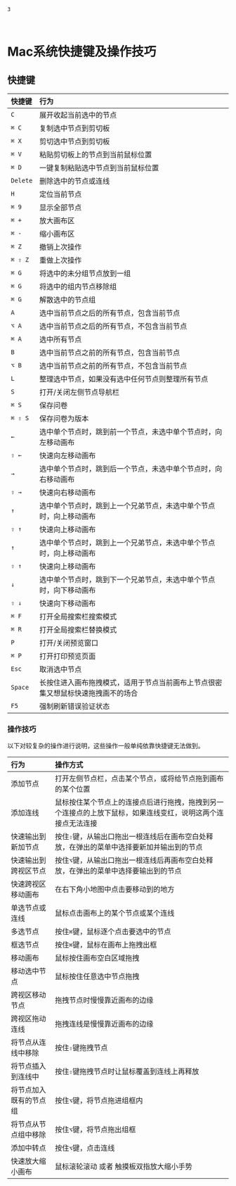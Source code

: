```index
3
```
```tag

```
```summary

```
# Mac系统快捷键及操作技巧

## 快捷键
|快捷键       | 行为|
|:----       |:----|
|`C`         | 展开收起当前选中的节点 |
|`⌘ C`    | 复制选中节点到剪切板  |
|`⌘ X`    | 剪切选中节点到剪切板  |
|`⌘ V`    | 粘贴剪切板上的节点到当前鼠标位置 |
|`⌘ D`    | 一键复制粘贴选中节点到当前鼠标位置 |
|`Delete` | 删除选中的节点或连线 |
|`H`         | 定位当前节点 |
|`⌘ 9`    | 显示全部节点 |
|`⌘ +`    | 放大画布区  |
|`⌘ -`    | 缩小画布区  |
|`⌘ Z`    | 撤销上次操作 |
|`⌘ ⇧ Z`    | 重做上次操作 |
|`⌘ G`    | 将选中的未分组节点放到一组 |
|`⌘ G`    | 将选中的组内节点移除组 |
|`⌘ G`    | 解散选中的节点组 |
|`A`         | 选中当前节点之后的所有节点，包含当前节点 |
|`⌥ A`     | 选中当前节点之后的所有节点，不包含当前节点 |
|`⌘ A`    | 选中所有节点 |
|`B`         | 选中当前节点之前的所有节点，包含当前节点 |
|`⌥ B`     | 选中当前节点之前的所有节点，不包含当前节点 |
|`L`         | 整理选中节点，如果没有选中任何节点则整理所有节点 |
|`S`         | 打开/关闭左侧节点导航栏 |
|`⌘ S`    | 保存问卷  |
|`⌘ ⇧ S`| 保存问卷为版本 |
|`←`         | 选中单个节点时，跳到前一个节点，未选中单个节点时，向左移动画布 |
|`⇧ ←`   | 快速向左移动画布 |
|`→`         | 选中单个节点时，跳到后一个节点，未选中单个节点时，向右移动画布 |
|`⇧ →`   | 快速向右移动画布 |
|`↑`         | 选中单个节点时，跳到上一个兄弟节点，未选中单个节点时，向上移动画布 |
|`⇧ ↑`   | 快速向上移动画布 |
|`↑`         | 选中单个节点时，跳到上一个兄弟节点，未选中单个节点时，向上移动画布 |
|`⇧ ↑`   | 快速向上移动画布 |
|`↓`         | 选中单个节点时，跳到下一个兄弟节点，未选中单个节点时，向下移动画布 |
|`⇧ ↓`   | 快速向下移动画布 |
|`⌘ F`    | 打开全局搜索栏搜索模式 |
|`⌘ R`    | 打开全局搜索栏替换模式 |
|`P`         | 打开/关闭预览窗口 |
|`⌘ P`    | 打开打印预览页面  |
|`Esc`       | 取消选中节点     |
|`Space`     | 长按住进入画布拖拽模式，适用于节点当前画布上节点很密集又想鼠标快速拖拽画不的场合 |
|`F5`        | 强制刷新错误验证状态 |


### 操作技巧
以下对较复杂的操作进行说明，这些操作一般单纯依靠快捷键无法做到。

|行为       | 操作方式 |
|:----       |:----|
| 添加节点       | 打开左侧节点栏，点击某个节点，或将给节点拖到画布的某个位置 |
| 添加连线      | 鼠标按住某个节点上的连接点后进行拖拽，拖拽到另一个连接点的上放下鼠标，如果连线变红，说明这两个连接点无法连接 |
| 快速输出到新加节点 | 按住`⇧`键，从输出口拖出一根连线后在画布空白处释放，在弹出的菜单中选择要新加并输出到的节点|
| 快速输出到跨视区节点 | 按住`⌥`键，从输出口拖出一根连线后再画布空白处释放，在弹出的菜单中选择要输出到的节点|
| 快速跨视区移动画布 | 在右下角小地图中点击要移动到的地方 |
| 单选节点或连线 |  鼠标点击画布上的某个节点或某个连线      |
| 多选节点 |  按住`⌘`键，鼠标逐个点击要选中的节点 |
| 框选节点 |  按住`⌘`键，鼠标在画布上拖拽出框 |
| 移动画布 |  鼠标按住画布空白区域拖拽 |
| 移动选中节点 | 鼠标按住任意选中节点拖拽 |
| 跨视区移动节点 | 拖拽节点时慢慢靠近画布的边缘 |
| 跨视区拖动连线 | 拖拽连线是慢慢靠近画布的边缘 |
| 将节点从连线中移除 | 按住`⇧`键拖拽节点 |
| 将节点插入到连线中 | 按住`⇧`键拖拽节点时让鼠标覆盖到连线上再释放 |
| 将节点加入既有的节点组 | 按住`⌥`键，将节点拖进组框内|
| 将节点从节点组中移除| 按住`⌥`键，将节点拖出组框 |
| 添加中转点| 按住`⌥`键，点击连线 |
| 快速放大缩小画布 | 鼠标滚轮滚动 或者 触摸板双指放大缩小手势|

